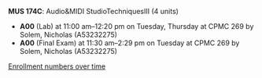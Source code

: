**MUS 174C**: Audio&MIDI StudioTechniquesIII (4 units)

- **A00** (Lab) at 11:00 am–12:20 pm on Tuesday, Thursday at CPMC 269 by Solem, Nicholas (A53232275)
- **A00** (Final Exam) at 11:30 am–2:29 pm on Tuesday at CPMC 269 by Solem, Nicholas (A53232275)

[Enrollment numbers over time](./MUS174C.tsv)
